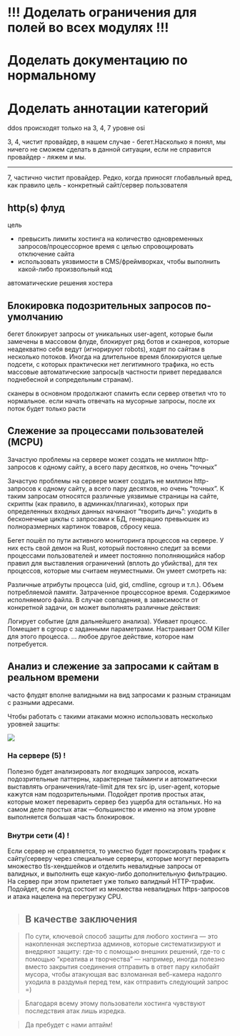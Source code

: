 


# !!! Доделать ограничения для полей во всех модулях !!!
# Доделать документацию по нормальному
# Доделать аннотации категорий





ddos происходят только на 3, 4, 7 уровне osi

3, 4, чистит провайдер, в нашем случае - бегет.Насколько я понял, мы ничего не сможем сделать в данной ситуации, если не справится провайдер - ляжем и мы.

--- 

7, частично чистит провайдер.
Редко, когда приносят глобавльный вред, как правило цель - конкретный сайт/сервер пользователя

## http(s) флуд

цель

- превысить лимиты хостинга на количество одновременных запросов/процессорное время с целью спровоцировать отключение сайта
- использовать уязвимости в CMS/фреймворках, чтобы выполнить какой-либо произвольный код

автоматические решения хостера 

## Блокировка подозрительных запросов по-умолчанию

бегет блокирует запросы от уникальных user-agent, которые были замечены в массовом флуде, блокирует ряд ботов и сканеров, которые неадекватно себя ведут (игнорируют robots), ходят по сайтам в несколько потоков. Иногда на длительное время блокируются целые подсети, с которых практически нет легитимного трафика, но есть массовые автоматические запросы(в частности привет передавался поднебесной и сопредельным странам).

сканеры в основном продолжают спамить если сервер ответил что то нормальное. если начать отвечать на мусорные запросы, после их поток будет только расти


## Слежение за процессами пользователей (MCPU)

Зачастую проблемы на сервере может создать не миллион http-запросов к одному сайту, а всего пару десятков, но очень “точных”

Зачастую проблемы на сервере может создать не миллион http-запросов к одному сайту, а всего пару десятков, но очень “точных”. К таким запросам относятся различные уязвимые страницы на сайте, скрипты (как правило, в админках/плагинах), которых при определенных входных данных начинают “творить дичь”: уходить в бесконечные циклы с запросами к БД, генерацию превьюшек из полноразмерных картинок товаров, сбросу кеша.

Бегет пошёл по пути активного мониторинга процессов на сервере. У них есть свой демон на Rust, который постоянно следит за всеми процессами пользователей и имеет постоянно пополняющийся набор правил для выставления ограничений (вплоть до убийства), для тех процессов, которые мы считаем неуместными. Он умеет смотреть на:

Различные атрибуты процесса (uid, gid, cmdline, cgroup и т.п.).
Объем потребляемой памяти.
Затраченное процессорное время.
Содержимое исполняемого файла.
В случае совпадения, в зависимости от конкретной задачи, он может выполнять различные действия:

Логирует событие (для дальнейшего анализа).
Убивает процесс.
Помещает в cgroup с заданными параметрами.
Настраивает OOM Killer для этого процесса.
… любое другое действие, которое нам потребуется.


## Анализ и слежение за запросами к сайтам в реальном времени

часто флудят вполне валидными на вид запросами к разным страницам с разными адресами.

Чтобы работать с такими атаками можно использовать несколько уровней защиты:

<img src="https://habrastorage.org/getpro/habr/upload_files/336/8a6/5cd/3368a65cdcc73e75b63130a17fe2fcd4.jpg">


### На сервере (5) !

Полезно будет анализировать лог входящих запросов, искать подозрительные паттерны, характерные тайминги и автоматически выставлять ограничения/rate-limit для тех src ip, user-agent, которые кажутся нам подозрительными. Подойдет против простых атак, которые может переварить сервер без ущерба для остальных. Но на самом деле простых атак —большинство и именно на этом уровне выполняется большая часть блокировок.

### Внутри сети (4) !

Если сервер не справляется, то уместно будет проксировать трафик к сайту/серверу через специальные серверы, которые могут переварить множество tls-хендшейков и отделить невалидные запросы от валидных, и выполнить еще какую-либо дополнительную фильтрацию. На сервер при этом прилетает уже только валидный HTTP-трафик. Подойдет, если флуд состоит из множества невалидных https-запросов и атака нацелена на перегрузку CPU.

>## В качестве заключения 

>По сути, ключевой способ защиты для любого хостинга — это накопленная экспертиза админов, которые систематизируют и внедряют защиту: где-то с помощью внешних решений, где-то с помощью “креатива и творчества” — например, иногда полезно вместо закрытия соединения отправить в ответ пару килобайт мусора, чтобы атакующая вас взломанная веб-камера надолго уходила в раздумья перед тем, как отправить следующий запрос =)

>Благодаря всему этому пользователи хостинга чувствуют последствия атак лишь изредка.

>Да пребудет с нами аптайм!




